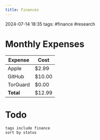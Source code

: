 ```yaml
---
title: Finances
---
```

2024-07-14 18:35
tags: #finance #research 
# Monthly Expenses
| Expense   | Cost   |
| --------- | ------ |
| Apple     | $2.99  |
| GitHub    | $10.00 |
| TorGuard  | $0.00  |
| **Total** | $12.99 |
# Todo
```tasks
tags include finance 
sort by status
```